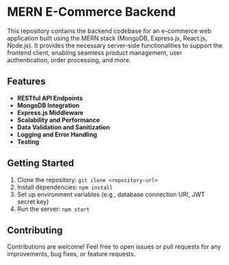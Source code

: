 # MERN E-Commerce Backend

This repository contains the backend codebase for an e-commerce web application built using the MERN stack (MongoDB, Express.js, React.js, Node.js). It provides the necessary server-side functionalities to support the frontend client, enabling seamless product management, user authentication, order processing, and more.

## Features

- **RESTful API Endpoints**
- **MongoDB Integration**
- **Express.js Middleware**
- **Scalability and Performance**
- **Data Validation and Sanitization**
- **Logging and Error Handling**
- **Testing**
  
## Getting Started

1. Clone the repository: `git clone <repository-url>`
2. Install dependencies: `npm install`
3. Set up environment variables (e.g., database connection URI, JWT secret key)
4. Run the server: `npm start`

## Contributing

Contributions are welcome! Feel free to open issues or pull requests for any improvements, bug fixes, or feature requests.


